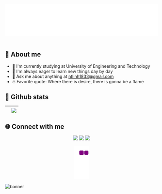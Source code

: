 <a href="#" target="_blank">
  <img src="svg/hi.svg" width="1200" alt="Click to see the source" />
</a>
<br><br/>

## 👋 About me<br>
- 🔭 I'm currently studying at University of Engineering and Technology
- 🌱 I'm always eager to learn new things day by day
- 💬 Ask me about anything at ntlinh1833@gmail.com
- 🔥 Favorite quote: Where there is desire, there is gonna be a flame
## 📝 Github stats

| <a href="https://github.com/nynhh01/github-readme-stats"><img align="center" src="https://github-readme-stats.vercel.app/api?username=nynhh01&show_icons=true&include_all_commits=true&theme=buefy&hide_border=true" alt="" /></a> | <a href="https://github.com/nynhh01/github-readme-stats"><img align="center" src="https://github-readme-stats.vercel.app/api/top-langs/?username=nynhh01&layout=compact&theme=buefy&hide_border=true" /></a> |
| ------------- | ------------- |

## 🌐️ Connect with me
<div align="center">
  <a href="https://www.linkedin.com/in/nynhh01/"><img src="https://img.icons8.com/color/48/null/linkedin.png"/></a>
  <a href="https://www.facebook.com/nynhh"><img src="https://img.icons8.com/color/48/null/facebook.png"/></a>
  <a href="https://www.instagram.com/nynhh.03_/"><img src="https://img.icons8.com/cute-clipart/48/null/instagram-new.png"/></a>
</div>

<div align="center"> 

![snake gif](https://github.com/nynhh01/nynhh01/blob/output/github-contribution-grid-snake.gif)
  
</div>

<img alt="banner" style="width:100vw" src="https://raw.githubusercontent.com/halfrost/halfrost/master/icons/header_.png">
